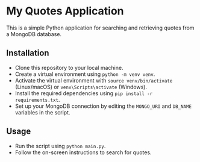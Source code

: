 # My Quotes Application

This is a simple Python application for searching and retrieving quotes from a MongoDB database.

## Installation

- Clone this repository to your local machine.
- Create a virtual environment using `python -m venv venv`.
- Activate the virtual environment with `source venv/bin/activate` (Linux/macOS) or `venv\Scripts\activate` (Windows).
- Install the required dependencies using `pip install -r requirements.txt`.
- Set up your MongoDB connection by editing the `MONGO_URI` and `DB_NAME` variables in the script.

## Usage

- Run the script using `python main.py`.
- Follow the on-screen instructions to search for quotes.
